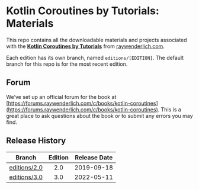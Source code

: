 # Kotlin Coroutines by Tutorials: Materials

This repo contains all the downloadable materials and projects associated with the **[Kotlin Coroutines by Tutorials](https://www.raywenderlich.com/books/kotlin-coroutines-by-tutorials)** from [raywenderlich.com](https://www.raywenderlich.com).

Each edition has its own branch, named `editions/[EDITION]`. The default branch for this repo is for the most recent edition.

## Forum

We’ve set up an official forum for the book at [https://forums.raywenderlich.com/c/books/kotlin-coroutines](https://forums.raywenderlich.com/c/books/kotlin-coroutines). This is a great place to ask questions about the book or to submit any errors you may find.

## Release History

| Branch                                                                           | Edition | Release Date |
| -------------------------------------------------------------------------------- |:-------:|:------------:|
| [editions/2.0](https://github.com/raywenderlich/kco-materials/tree/editions/2.0) | 2.0     | 2019-09-18   |
| [editions/3.0](https://github.com/raywenderlich/kco-materials/tree/editions/3.0) | 3.0     | 2022-05-11   |
